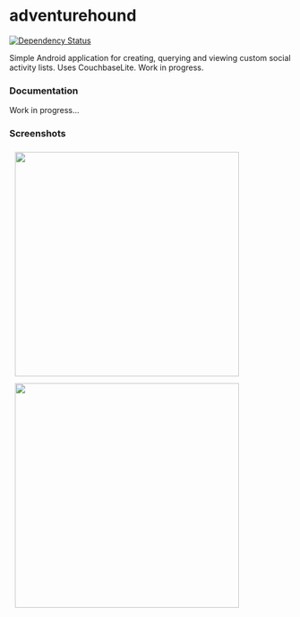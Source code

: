 # adventurehound

[![Dependency Status](https://david-dm.org/tahcohcat/adventurehound.svg)](https://david-dm.org/tahcohcat/adventurehound)

Simple Android application for creating, querying and viewing custom social activity lists. Uses CouchbaseLite. Work in progress. 

### Documentation

Work in progress...

### Screenshots

<a href="https://postimg.org/image/kpfxopwtx/"><img height="400" src="https://s10.postimg.org/b4wb1u7i1/Screenshot_2017_03_20_14_15_59.png" align="left" hspace="10" vspace="6"></a> <a href="https://postimg.org/image/ysdzp9jg7/"><img height="400" src="https://s23.postimg.org/z55dvg1q3/Screenshot_2017_03_20_14_13_38.png" align="left" hspace="10" vspace="6"></a>
